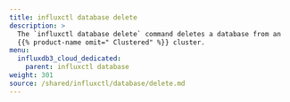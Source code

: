 ```yaml
---
title: influxctl database delete
description: >
  The `influxctl database delete` command deletes a database from an 
  {{% product-name omit=" Clustered" %}} cluster.
menu:
  influxdb3_cloud_dedicated:
    parent: influxctl database
weight: 301
source: /shared/influxctl/database/delete.md
---
```


<!-- //SOURCE content/shared/influxctl/database/delete.md -->
